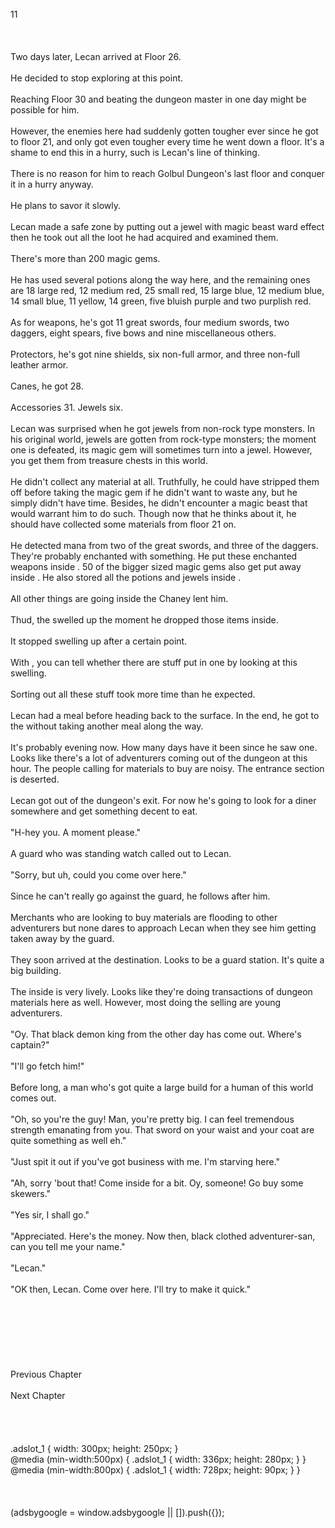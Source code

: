 <br/>
11<br/>
<br/>
<br/>
<br/>
Two days later, Lecan arrived at Floor 26.<br/>
<br/>
He decided to stop exploring at this point.<br/>
<br/>
Reaching Floor 30 and beating the dungeon master in one day might be possible for him.<br/>
<br/>
However, the enemies here had suddenly gotten tougher ever since he got to floor 21, and only got even tougher every time he went down a floor. It's a shame to end this in a hurry, such is Lecan's line of thinking.<br/>
<br/>
There is no reason for him to reach Golbul Dungeon's last floor and conquer it in a hurry anyway.<br/>
<br/>
He plans to savor it slowly.<br/>
<br/>
Lecan made a safe zone by putting out a jewel with magic beast ward effect then he took out all the loot he had acquired and examined them.<br/>
<br/>
There's more than 200 magic gems.<br/>
<br/>
He has used several potions along the way here, and the remaining ones are 18 large red, 12 medium red, 25 small red, 15 large blue, 12 medium blue, 14 small blue, 11 yellow, 14 green, five bluish purple and two purplish red.<br/>
<br/>
As for weapons, he's got 11 great swords, four medium swords, two daggers, eight spears, five bows and nine miscellaneous others.<br/>
<br/>
Protectors, he's got nine shields, six non-full armor, and three non-full leather armor.<br/>
<br/>
Canes, he got 28.<br/>
<br/>
Accessories 31. Jewels six.<br/>
<br/>
Lecan was surprised when he got jewels from non-rock type monsters. In his original world, jewels are gotten from rock-type monsters; the moment one is defeated, its magic gem will sometimes turn into a jewel. However, you get them from treasure chests in this world.<br/>
<br/>
He didn't collect any material at all. Truthfully, he could have stripped them off before taking the magic gem if he didn't want to waste any, but he simply didn't have time. Besides, he didn't encounter a magic beast that would warrant him to do such. Though now that he thinks about it, he should have collected some materials from floor 21 on.<br/>
<br/>
He detected mana from two of the great swords, and three of the daggers. They're probably enchanted with something. He put these enchanted weapons inside <Storage>. 50 of the bigger sized magic gems also get put away inside <Storage>. He also stored all the potions and jewels inside <Storage>.<br/>
<br/>
All other things are going inside the <Box(Luuf)> Chaney lent him.<br/>
<br/>
Thud, the <Box> swelled up the moment he dropped those items inside.<br/>
<br/>
It stopped swelling up after a certain point.<br/>
<br/>
With <Box>, you can tell whether there are stuff put in one by looking at this swelling.<br/>
<br/>
Sorting out all these stuff took more time than he expected.<br/>
<br/>
Lecan had a meal before heading back to the surface. In the end, he got to the <Ground Floor> without taking another meal along the way.<br/>
<br/>
It's probably evening now. How many days have it been since he saw one. Looks like there's a lot of adventurers coming out of the dungeon at this hour. The people calling for materials to buy are noisy. The entrance section is deserted.<br/>
<br/>
Lecan got out of the dungeon's exit. For now he's going to look for a diner somewhere and get something decent to eat.<br/>
<TLN: If you're reading this novel at any other site than Sousetsuka .com you might be reading an unedited, uncorrected version of the novel.><br/>
"H-hey you. A moment please."<br/>
<br/>
A guard who was standing watch called out to Lecan.<br/>
<br/>
"Sorry, but uh, could you come over here."<br/>
<br/>
Since he can't really go against the guard, he follows after him.<br/>
<br/>
Merchants who are looking to buy materials are flooding to other adventurers but none dares to approach Lecan when they see him getting taken away by the guard.<br/>
<br/>
They soon arrived at the destination. Looks to be a guard station. It's quite a big building.<br/>
<br/>
The inside is very lively. Looks like they're doing transactions of dungeon materials here as well. However, most doing the selling are young adventurers.<br/>
<br/>
"Oy. That black demon king from the other day has come out. Where's captain?"<br/>
<br/>
"I'll go fetch him!"<br/>
<br/>
Before long, a man who's got quite a large build for a human of this world comes out.<br/>
<br/>
"Oh, so you're the guy! Man, you're pretty big. I can feel tremendous strength emanating from you. That sword on your waist and your coat are quite something as well eh."<br/>
<br/>
"Just spit it out if you've got business with me. I'm starving here."<br/>
<br/>
"Ah, sorry 'bout that! Come inside for a bit. Oy, someone! Go buy some skewers."<br/>
<br/>
"Yes sir, I shall go."<br/>
<br/>
"Appreciated. Here's the money. Now then, black clothed adventurer-san, can you tell me your name."<br/>
<br/>
"Lecan."<br/>
<br/>
"OK then, Lecan. Come over here. I'll try to make it quick."<br/>
<br/>
<br/>
<br/>
<br/>
<br/>
<br/>
<br/>
Previous Chapter<br/>
<br/>
Next Chapter <br/>
<br/>
<br/>
<br/>
<br/>
.adslot_1 { width: 300px; height: 250px; }<br/>
@media (min-width:500px) { .adslot_1 { width: 336px; height: 280px; } }<br/>
@media (min-width:800px) { .adslot_1 { width: 728px; height: 90px; } }<br/>
<br/>
<br/>
<br/>
(adsbygoogle = window.adsbygoogle || []).push({});<br/>
<br/>
<br/>
<br/>
<br/>
